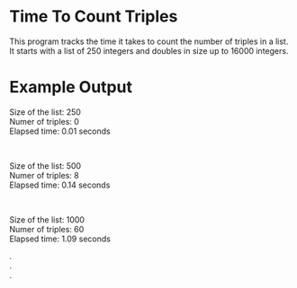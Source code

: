 # Time To Count Triples
This program tracks the time it takes to count the number of triples in a list. It starts with a list of 250 integers and doubles in size up to 16000 integers.

# Example Output

Size of the list:       250<br>
Numer of triples:       0<br>
Elapsed time:           0.01 seconds

&nbsp;

Size of the list:       500<br>
Numer of triples:       8<br>
Elapsed time:           0.14 seconds

&nbsp;

Size of the list:       1000<br>
Numer of triples:       60<br>
Elapsed time:           1.09 seconds<br>

.<br>
.<br>
.
